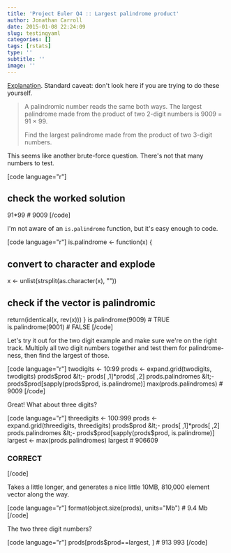```yaml
---
title: 'Project Euler Q4 :: Largest palindrome product'
author: Jonathan Carroll
date: 2015-01-08 22:24:09
slug: testingyaml
categories: []
tags: [rstats]
type: ''
subtitle: ''
image: ''
---
```

<a title="Project Euler" href="http://jcarroll.com.au/2015/01/code/project-euler/" target="_blank">Explanation</a>.&nbsp;Standard caveat: don't look here if you are trying to do these yourself.
<blockquote>A palindromic number reads the same both ways. The largest palindrome made from the product of two 2-digit numbers is 9009 = 91 × 99.

Find the largest palindrome made from the product of two 3-digit numbers.</blockquote>

This seems like another brute-force question. There's not that many numbers to test.

[code language="r"]
## check the worked solution
91*99 # 9009
[/code]

I'm not aware of an <code>is.palindrome</code> function, but it's easy enough to code.

[code language="r"]
is.palindrome &lt;- function(x) {
   ## convert to character and explode
   x &lt;- unlist(strsplit(as.character(x), &quot;&quot;))
   ## check if the vector is palindromic
   return(identical(x, rev(x)))
}
is.palindrome(9009) # TRUE
is.palindrome(9001) # FALSE
[/code]

Let's try it out for the two digit example and make sure we're on the right track. Multiply all two digit numbers together and test them for palindrome-ness, then find the largest of those.

[code language="r"]
twodigits &lt;- 10:99
prods &lt;- expand.grid(twodigits, twodigits)
prods$prod &lt;- prods[ ,1]*prods[ ,2]
prods.palindromes &lt;- prods$prod[sapply(prods$prod, is.palindrome)]
max(prods.palindromes) # 9009
[/code]

Great! What about three digits?

[code language="r"]
threedigits &lt;- 100:999
prods &lt;- expand.grid(threedigits, threedigits)
prods$prod &lt;- prods[ ,1]*prods[ ,2]
prods.palindromes &lt;- prods$prod[sapply(prods$prod, is.palindrome)]
largest &lt;- max(prods.palindromes)
largest # 906609

### CORRECT

[/code]

Takes a little longer, and generates a nice little 10MB, 810,000 element vector along the way.

[code language="r"]
format(object.size(prods), units=&quot;Mb&quot;) # 9.4 Mb
[/code]

The two three digit numbers?

[code language="r"]
prods[prods$prod==largest, ] # 913 993
[/code]